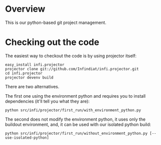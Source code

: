 Overview
========

This is our python-based git project management.


Checking out the code
=====================

The easiest way to checkout the code is by using projector itself:

    easy_install infi.projector
    projector clone git://github.com/Infindiat/infi.projector.git
    cd infi.projector
    projector devenv build

There are two alternatives.

The first one using the environment python and requires you to install dependencies (it'll tell you what they are):

    python src/infi/projector/first_run/with_environment_python.py

The second does not modify the environment python, it uses only the buildout environment, and, it can be used with our isolated python build:

    python src/infi/projector/first_run/without_environment_python.py [--use-isolated-python]

